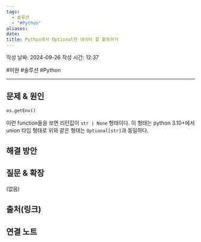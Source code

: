 ```yaml
---
tags:
  - 솔루션
  - "#Python"
aliases: 
date: 
title: Python에서 Optional한 데이터 잘 활용하기
---
```

작성 날짜: 2024-09-26
작성 시간: 12:37

#미완 #솔루션 #Python 

----

## 문제 & 원인

```python
os.getEnv()
```

이런 function들을 보면 리턴값이 `str | None` 형태이다. 이 형태는 python 3.10+에서 union 타입 형태로 위와 같은 형태는 `Optional[str]`과 동일하다.
## 해결 방안


## 질문 & 확장

(없음)

## 출처(링크)


## 연결 노트
